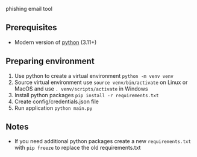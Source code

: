 phishing email tool  

## Prerequisites

- Modern version of [python](https://www.python.org/) (3.11+)

## Preparing environment

1. Use python to create a virtual environment `python -m venv venv`
2. Source virtual environment use `source venv/bin/activate` on Linux or MacOS and use `. venv/scripts/activate` in Windows
3. Install python packages `pip install -r requirements.txt`  
4. Create config/credentials.json file
5. Run application `python main.py`

## Notes

- If you need additional python packages create a new `requirements.txt` with `pip freeze` to replace the old requirements.txt
